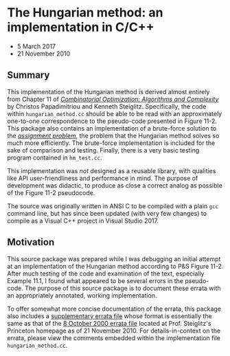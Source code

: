 # The Hungarian method: an implementation in C/C++

- 5 March 2017
- 21 November 2010

## Summary

This implementation of the Hungarian method is derived almost entirely from
Chapter 11 of [_Combinatorial Optimization: Algorithms and Complexity_][spubs]
by Christos Papadimitriou and Kenneth Steiglitz. Specifically, the code within
`hungarian_method.cc` should be able to be read with an approximately one-to-one
correspondence to the pseudo-code presented in Figure 11-2. This package also
contains an implementation of a brute-force solution to the [_assignment
problem_][assignment], the problem that the Hungarian method solves so much more
efficiently. The brute-force implementation is included for the sake of
comparison and testing. Finally, there is a very basic testing program contained
in `hm_test.cc`.

This implementation was _not_ designed as a reusable library, with qualities
like API user-friendliness and performance in mind. The purpose of development
was didactic, to produce as close a correct analog as possible of the Figure
11-2 pseudocode.

The source was originally written in ANSI C to be compiled with a plain `gcc`
command line, but has since been updated (with very few changes) to compile as a
Visual C++ project in Visual Studio 2017.

## Motivation

This source package was prepared while I was debugging an initial attempt at an
implementation of the Hungarian method according to P&S Figure 11-2. After much
testing of the code and examination of the text, especially Example 11.1, I
found what appeared to be several errors in the pseudo-code. The purpose of this
source package is to document these errata with an appropriately annotated,
working implementation.

To offer somewhat more concise documentation of the errata, this package also
includes a [supplementary errata file](supplement.pdf) whose format is
essentially the same as that of the [8 October 2000 errata file][latest] located
at Prof. Steiglitz's Princeton homepage as of 21 November 2010. For
details-in-context on the errata, please view the comments embedded within the
implementation file `hungarian_method.cc`.

[spubs]: http://www.cs.princeton.edu/~ken/PUBS.html
[assignment]: https://en.wikipedia.org/wiki/Assignment_problem
[latest]: http://www.cs.princeton.edu/~ken/latest.pdf
